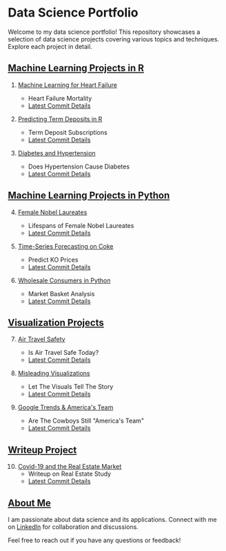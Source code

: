 # Data Science Portfolio

Welcome to my data science portfolio! This repository showcases a selection of data science projects covering various topics and techniques. Explore each project in detail.

## [Machine Learning Projects in R](#machine-learning-projects-in-r)

1. [Machine Learning for Heart Failure](#machine-learning-for-heart-failure)
   - Heart Failure Mortality
   - [Latest Commit Details](#)

2. [Predicting Term Deposits in R](#predicting-term-deposits-in-r)
   - Term Deposit Subscriptions
   - [Latest Commit Details](#)

3. [Diabetes and Hypertension](#diabetes-and-hypertension)
   - Does Hypertension Cause Diabetes
   - [Latest Commit Details](#)

## [Machine Learning Projects in Python](#machine-learning-projects-in-python)

4. [Female Nobel Laureates](#female-nobel-laureates)
   - Lifespans of Female Nobel Laureates
   - [Latest Commit Details](#)

5. [Time-Series Forecasting on Coke](#time-series-forecasting-on-coke)
   - Predict KO Prices
   - [Latest Commit Details](#)

6. [Wholesale Consumers in Python](#wholesale-consumers-in-python)
   - Market Basket Analysis
   - [Latest Commit Details](#)

## [Visualization Projects](#visualization-projects)

7. [Air Travel Safety](#air-travel-safety)
   - Is Air Travel Safe Today?
   - [Latest Commit Details](#)

8. [Misleading Visualizations](#misleading-visualizations)
   - Let The Visuals Tell The Story
   - [Latest Commit Details](#)

9. [Google Trends & America's Team](#google-trends--americas-team)
   - Are The Cowboys Still "America's Team"
   - [Latest Commit Details](#)

## [Writeup Project](#writeup-project)

10. [Covid-19 and the Real Estate Market](#covid-19-and-the-real-estate-market)
    - Writeup on Real Estate Study
    - [Latest Commit Details](#)

## [About Me](#about-me)

I am passionate about data science and its applications. Connect with me on [LinkedIn](#) for collaboration and discussions.

Feel free to reach out if you have any questions or feedback!

